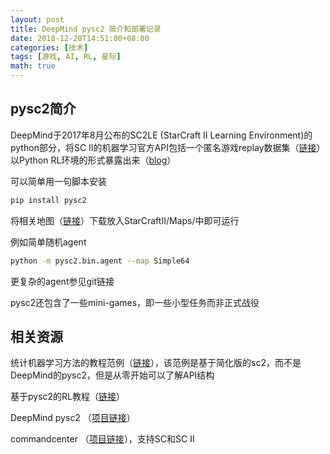 ```yaml
---
layout: post
title: DeepMind pysc2 简介和部署记录
date: 2018-12-28T14:51:00+08:00
categories: [技术]
tags: [游戏, AI, RL, 星际]
math: true
---
```


## pysc2简介

DeepMind于2017年8月公布的SC2LE (StarCraft II Learning Environment)的python部分，将SC II的机器学习官方API包括一个匿名游戏replay数据集（[链接](https://github.com/Blizzard/s2client-proto)）以Python RL环境的形式暴露出来（[blog](https://github.com/Blizzard/s2client-proto)）

可以简单用一句脚本安装

```bash
pip install pysc2
```

将相关地图（[链接](https://github.com/Blizzard/s2client-proto)）下载放入StarCraftII/Maps/中即可运行

例如简单随机agent

```bash
python -m pysc2.bin.agent --map Simple64
```

更复杂的agent参见git链接

pysc2还包含了一些mini-games，即一些小型任务而非正式战役

## 相关资源

统计机器学习方法的教程范例（[链接](https://pythonprogramming.net/starcraft-ii-ai-python-sc2-tutorial/)），该范例是基于简化版的sc2，而不是DeepMind的pysc2，但是从零开始可以了解API结构

基于pysc2的RL教程（[链接](https://chatbotslife.com/building-a-basic-pysc2-agent-b109cde1477c)）

DeepMind pysc2 （[项目链接](https://github.com/deepmind/pysc2)）

commandcenter （[项目链接](https://github.com/davechurchill/commandcenter)），支持SC和SC II
